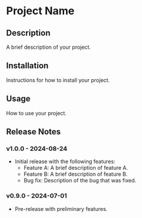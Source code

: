# Project Name

## Description
A brief description of your project.

## Installation
Instructions for how to install your project.

## Usage
How to use your project.

## Release Notes

### v1.0.0 - 2024-08-24
- Initial release with the following features:
  - Feature A: A brief description of feature A.
  - Feature B: A brief description of feature B.
  - Bug fix: Description of the bug that was fixed.

### v0.9.0 - 2024-07-01
- Pre-release with preliminary features.
